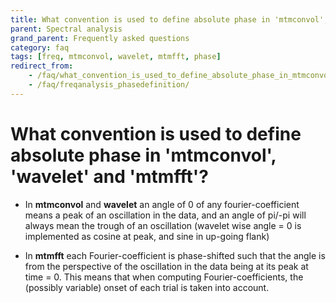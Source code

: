 ```yaml
---
title: What convention is used to define absolute phase in 'mtmconvol', 'wavelet' and 'mtmfft'?
parent: Spectral analysis
grand_parent: Frequently asked questions
category: faq
tags: [freq, mtmconvol, wavelet, mtmfft, phase]
redirect_from:
    - /faq/what_convention_is_used_to_define_absolute_phase_in_mtmconvol_wavelet_and_mtmfft/
    - /faq/freqanalysis_phasedefinition/
---
```


# What convention is used to define absolute phase in 'mtmconvol', 'wavelet' and 'mtmfft'?

- In **mtmconvol** and **wavelet** an angle of 0 of any fourier-coefficient means a peak of an oscillation in the data, and an angle of pi/-pi will always mean the trough of an oscillation (wavelet wise angle = 0 is implemented as cosine at peak, and sine in up-going flank)

- In **mtmfft** each Fourier-coefficient is phase-shifted such that the angle is from the perspective of the oscillation in the data being at its peak at time = 0. This means that when computing Fourier-coefficients, the (possibly variable) onset of each trial is taken into account.
